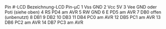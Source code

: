 

Pin #-LCD	Bezeichnung-LCD	Pin-µC
1	Vss	GND
2	Vcc	5V
3	Vee	GND oder Poti (siehe oben)
4	RS	PD4 am AVR
5	RW	GND
6	E	PD5 am AVR
7	DB0	offen (unbenutzt)
8	DB1	
9	DB2	
10	DB3	
11	DB4	PC0 am AVR
12	DB5	PC1 am AVR
13	DB6	PC2 am AVR
14	DB7	PC3 am AVR



